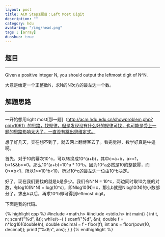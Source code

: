 ```yaml
---
layout: post
title: ACM Steps题目：Left Most Digit
description: ""
category: hdu
avatarimg: "/img/head.png"
tags : [array]
duoshuo: true
---
```


## 题目
----------
Given a positive integer N, you should output the leftmost digit of N^N.

大意是给定一个正整数N，求N的N次方的最左边一个数。

## 解题思路
----------
一开始想用right most[那一题]（http://acm.hdu.edu.cn/showproblem.php?pid=1061）的思路，找规律，但是发现没有什么好的规律可找，也可能是受上一题的思路影响太大了，一直没有跳出思维定式。

想了好几天，实在想不到了，就去网上翻博客去了。看完觉得，数学好真是牛逼啊。

首先，对于10的幂次10^c，可以转换成10^(a+b)，其中c=a+b，a>=1，b<1&&b>=0。那么10^(a+b)=10^a * 10^b。因为10^a必然是10的整数幂，而0<=b<1，所以1<=10^b<10，所以10^c的最左边一位由10^b决定。

好了，现在我们要找的就是b是多少。我们令N^N = 10^c，两边同时取10为底的对数，有log10(N^N) = log(10^c)，即Nlog10(N)=c，那么b就是Nlog10(N)的小数部分了。求出b以后，再求10^b即可得到leftmost digit。

下面是我的代码。

{% highlight cpp %}
#include <math.h>
#include <stdio.h>
int main()
{
	int t, n;
	scanf("%d", &t);
	while(t--)
	{
		scanf("%d", &n);
		double f = n*log10((double)n);
		double decimal = f - floor(f);
		int ans = floor(pow(10, decimal));
		printf("%d\n", ans);
	}
}
{% endhighlight %}
